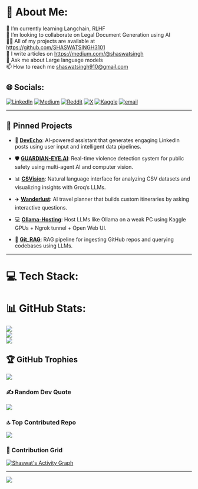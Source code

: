 # 💫 About Me:
🌱 I’m currently learning Langchain, RLHF  
👯 I’m looking to collaborate on Legal Document Generation using AI  
👨‍💻 All of my projects are available at https://github.com/SHASWATSINGH3101  
📝 I write articles on https://medium.com/@shaswatsingh  
💬 Ask me about Large language models  
📫 How to reach me shaswatsingh910@gmail.com  

## 🌐 Socials:
[![LinkedIn](https://img.shields.io/badge/LinkedIn-%230077B5.svg?logo=linkedin&logoColor=white)](https://linkedin.com/in/shaswat-singh-43821826a)
[![Medium](https://img.shields.io/badge/Medium-12100E?logo=medium&logoColor=white)](https://medium.com/@@shaswatsingh)
[![Reddit](https://img.shields.io/badge/Reddit-%23FF4500.svg?logo=Reddit&logoColor=white)](https://www.reddit.com/user/TechnicianHot154)
[![X](https://img.shields.io/badge/X-black.svg?logo=X&logoColor=white)](https://x.com/shaswatsingh910)
[![Kaggle](https://img.shields.io/badge/Kaggle-20BEFF?logo=kaggle&logoColor=white)](https://www.kaggle.com/singh008)
[![email](https://img.shields.io/badge/Email-D14836?logo=gmail&logoColor=white)](mailto:shaswatsingh910@gmail.com)

---

## 📌 Pinned Projects

- 🚀 [**DevEcho**](https://github.com/SHASWATSINGH3101/DevEcho): AI-powered assistant that generates engaging LinkedIn posts using user input and intelligent data pipelines.

- 🛡️ [**GUARDIAN-EYE.AI**](https://github.com/SHASWATSINGH3101/GUARDIAN-EYE.AI): Real-time violence detection system for public safety using multi-agent AI and computer vision.

- 📊 [**CSVision**](https://github.com/SHASWATSINGH3101/CSVision): Natural language interface for analyzing CSV datasets and visualizing insights with Groq’s LLMs.

- ✈️ [**Wanderlust**](https://github.com/SHASWATSINGH3101/Wanderlust): AI travel planner that builds custom itineraries by asking interactive questions.

- 💻 [**Ollama-Hosting**](https://github.com/SHASWATSINGH3101/Ollama-Hosting): Host LLMs like Ollama on a weak PC using Kaggle GPUs + Ngrok tunnel + Open Web UI.

- 📁 [**Git_RAG**](https://github.com/SHASWATSINGH3101/Git_RAG): RAG pipeline for ingesting GitHub repos and querying codebases using LLMs.

---

# 💻 Tech Stack:
<!-- (Your existing tech stack badges go here – unchanged) -->

# 📊 GitHub Stats:
![](https://github-readme-stats.vercel.app/api?username=SHASWATSINGH3101&theme=aura&hide_border=false&include_all_commits=true&count_private=true)<br/>
![](https://nirzak-streak-stats.vercel.app/?user=SHASWATSINGH3101&theme=aura&hide_border=false)<br/>
![](https://github-readme-stats.vercel.app/api/top-langs/?username=SHASWATSINGH3101&theme=aura&hide_border=false&include_all_commits=true&count_private=true&layout=compact)

## 🏆 GitHub Trophies
![](https://github-profile-trophy.vercel.app/?username=SHASWATSINGH3101&theme=tokyonight&no-frame=false&no-bg=true&margin-w=4)

### ✍️ Random Dev Quote
![](https://quotes-github-readme.vercel.app/api?type=horizontal&theme=radical)

### 🔝 Top Contributed Repo
![](https://github-contributor-stats.vercel.app/api?username=SHASWATSINGH3101&limit=5&theme=tokyonight&combine_all_yearly_contributions=true)

### 🧩 Contribution Grid
<a href="https://github.com/ashutosh00710/github-readme-activity-graph"><img alt="Shaswat's Activity Graph" src="https://github-readme-activity-graph.vercel.app/graph?username=SHASWATSINGH3101&theme=tokyo-night&hide_border=true" /></a>

---

[![](https://visitcount.itsvg.in/api?id=SHASWATSINGH3101&icon=2&color=4)](https://visitcount.itsvg.in)
